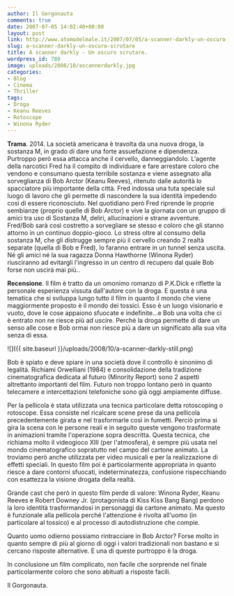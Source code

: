 ```yaml
---
author: Il Gorgonauta
comments: true
date: 2007-07-05 14:02:40+00:00
layout: post
link: http://www.atomodelmale.it/2007/07/05/a-scanner-darkly-un-oscuro-scrutare/
slug: a-scanner-darkly-un-oscuro-scrutare
title: A scanner darkly - Un oscuro scrutare.
wordpress_id: 789
image: uploads/2008/10/ascannerdarkly.jpg
categories:
- Blog
- Cinema
- Thriller
tags:
- Droga
- Keanu Reeves
- Rotoscope
- Winona Ryder
---
```


**Trama**. 2014. La società americana è travolta da una nuova droga, la sostanza M, in grado di dare una forte assuefazione e dipendenza. Purtroppo però essa attacca anche il cervello, danneggiandolo. L'agente della narcotici Fred ha il compito di individuare e fare arrestare coloro che vendono e consumano questa terribile sostanza e viene assegnato alla sorveglianza di Bob Arctor (Keanu Reeves), ritenuto dalle autorità lo spacciatore più importante della città. Fred indossa una tuta speciale sul luogo di lavoro che gli permette di nascondere la sua identità impedendo così di essere riconosciuto. Nel quotidiano però Fred riprende le proprie sembianze (proprio quelle di Bob Arctor) e vive la giornata con un gruppo di amici tra uso di Sostanza M, deliri, allucinazioni e strane avventure. Fred/Bob sarà così costretto a sorvegliare se stesso e coloro che gli stanno attorno in un continuo doppio-gioco. Lo stress oltre al consumo della sostanza M, che gli distrugge sempre più il cervello creando 2 realtà separate (quella di Bob e Fred), lo faranno entrare in un tunnel senza uscita. Né gli amici né la sua ragazza Donna Hawthorne (Winona Ryder) riusciranno ad evitargli l'ingresso in un centro di recupero dal quale Bob forse non uscirà mai più..

**Recensione**. Il film è tratto da un omonimo romanzo di P.K.Dick e riflette la personale esperienza vissuta dall'autore con la droga. E questa è una tematica che si sviluppa lungo tutto il film in quanto il mondo che viene maggiormente proposto è il mondo dei tossici. Esso è un luogo visionario e vuoto, dove le cose appaiono sfuocate e indefinite...e Bob una volta che ci è entrato non ne riesce più ad uscire. Perchè la droga permette di dare un senso alle cose e Bob ormai non riesce più a dare un significato alla sua vita senza di essa.

![]({{ site.baseurl }}/uploads/2008/10/a-scanner-darkly-still.png)

Bob è spiato e deve spiare in una società dove il controllo è sinonimo di legalità. Richiami Orwelliani (1984) e consolidazione della tradizione cinematografica dedicata al futuro (Minority Report) sono 2 aspetti altrettanto importanti del film. Futuro non troppo lontano però in quanto telecamere e intercettazioni telefoniche sono già oggi ampiamente diffuse.

Per la pellicola è stata utilizzata una tecnica particolare detta rotoscoping o rotoscope. Essa consiste nel ricalcare scene prese da una pellicola precedentemente girata e nel trasformarle così in fumetti. Perciò prima si gira la scena con le persone reali e in seguito queste vengono trasformate in animazioni tramite l'operazione sopra descritta. Questa tecnica, che richiama molto il videogioco XIII (per l'atmosfera), è sempre più usata nel mondo cinematografico sopratutto nel campo del cartone animato. La troviamo però anche utilizzata per video musicali e per la realizzazione di effetti speciali. In questo film poi è particolarmente appropriata in quanto riesce a dare contorni sfuocati, indeterminatezza, confusione rispecchiando con esattezza la visione drogata della realtà.

Grande cast che però in questo film perde di valore: Winona Ryder, Keanu Reeves e Robert Downey Jr. (protagonista di Kiss Kiss Bang Bang) perdono la loro identità trasformandosi in personaggi da cartone animato. Ma questo è funzionale alla pellicola perché l'attenzione è rivolta all'uomo (in particolare al tossico) e al processo di autodistruzione che compie.

Quanto uomo odierno possiamo rintracciare in Bob Arctor? Forse molto in quanto sempre di più al giorno di oggi i valori tradizionali non bastano e si cercano risposte alternative. E una di queste purtroppo è la droga.

In conclusione un film complicato, non facile che sorprende nel finale particolarmente coloro che sono abituati a risposte facili.

Il Gorgonauta.
